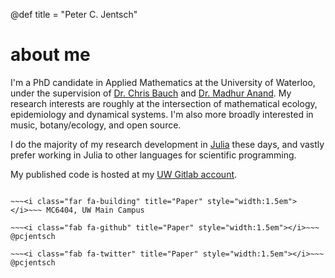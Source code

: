 @def title = "Peter C. Jentsch"

# about me

I'm a PhD candidate in Applied Mathematics at the University of Waterloo, under the supervision of [Dr. Chris Bauch](https://www.math.uwaterloo.ca/~cbauch/) and [Dr. Madhur Anand](https://ses.uoguelph.ca/people/madhur-anand). My research interests are roughly at the intersection of mathematical ecology, epidemiology and dynamical systems.
I'm also more broadly interested in music, botany/ecology, and open source. 

I do the majority of my research development in [Julia](https://julialang.org/) these days, and vastly prefer working in Julia to other languages for scientific programming.

My published code is hosted at my [UW Gitlab account](https://git.uwaterloo.ca/pjentsch).

~~~<i class="fa fa-envelope" title="Paper" style="width:1.5em"></i>~~~ (firstinitial)(lastname)@uwaterloo.ca

~~~<i class="far fa-building" title="Paper" style="width:1.5em"></i>~~~ MC6404, UW Main Campus

~~~<i class="fab fa-github" title="Paper" style="width:1.5em"></i>~~~ @pcjentsch

~~~<i class="fab fa-twitter" title="Paper" style="width:1.5em"></i>~~~ @pcjentsch






